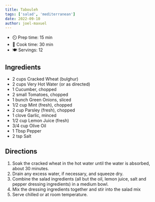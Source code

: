 ```yaml
---
title: Tabouleh
tags: ['salad', 'mediterranean']
date: 2022-09-10
author: joel-maxuel
---
```


- ⏲️ Prep time: 15 min
- 🍳 Cook time: 30 min
- 🍽️ Servings: 12

## Ingredients

- 2 cups Cracked Wheat (bulghur)
- 2 cups Very Hot Water (or as directed)
- 1 Cucumber, chopped
- 2 small Tomatoes, chopped
- 1 bunch Green Onions, sliced
- 1/2 cup Mint (fresh), chopped
- 2 cup Parsley (fresh), chopped
- 1 clove Garlic, minced
- 1/2 cup Lemon Juice (fresh)
- 3/4 cup Olive Oil
- 1 Tbsp Pepper
- 2 tsp Salt

## Directions

1. Soak the cracked wheat in the hot water until the water is absorbed, about 30 minutes.
2. Drain any excess water, if necessary, and squeeze dry.
3. Combine the salad ingredients (all but the oil, lemon juice, salt and pepper dressing ingredients) in a medium bowl.
4. Mix the dressing ingredients together and stir into the salad mix
5. Serve chilled or at room temperature.
